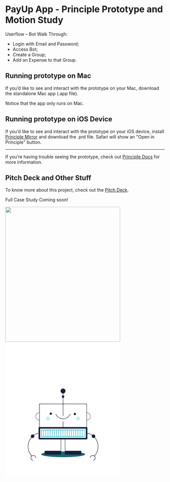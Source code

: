 # PayUp App - Principle Prototype and Motion Study

Userflow – Bot Walk Through:

*	Login with Email and Password;
*	Access Bot;
*	Create a Group;
*	Add an Expense to that Group.

## Running prototype on Mac
If you’d like to see and interact with the prototype on your Mac, download the standalone Mac app (.app file).

Notice that the app only runs on Mac.

## Running prototype on iOS Device
If you’d like to see and interact with the prototype on your iOS device, install [Principle Mirror](https://itunes.apple.com/us/app/principle-mirror-ui-design/id991911319?ls=1&mt=8) and download the .prd file. Safari will show an "Open in Principle" button.

***

If you’re having trouble seeing the prototype, check out [Principle Docs](http://principleformac.com/docs.html#sharing) for more information.

## Pitch Deck and Other Stuff
To know more about this project, check out the [Pitch Deck](_docs_readme/pitch_payup.key "PayUp Keynote Pitch Deck").

Full Case Study Coming soon!

<img src="https://media.giphy.com/media/vFKqnCdLPNOKc/giphy.gif" width="363" height="427" />

<img src="https://raw.githubusercontent.com/FilipaGo/payup-app-prototype-principle/master/_images_readme/payup-bot.gif" width="363" height="427" />
